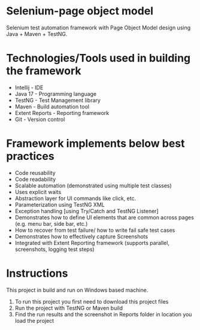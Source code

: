 # Selenium-page object model
Selenium test automation framework with Page Object Model design using Java + Maven + TestNG.

Technologies/Tools used in building the framework
=================================================
- Intellij - IDE
- Java 17 - Programming language
- TestNG - Test Management library
- Maven - Build automation tool
- Extent Reports - Reporting framework
- Git - Version control

Framework implements below best practices
=========================================
- Code reusability
- Code readability
- Scalable automation (demonstrated using multiple test classes)
- Uses explicit waits
- Abstraction layer for UI commands like click, etc.
- Parameterization using TestNG XML
- Exception handling [using Try/Catch and TestNG Listener]
- Demonstrates how to define UI elements that are common across pages (e.g. menu bar, side bar, etc.)
- How to recover from test failure/ how to write fail safe test cases
- Demonstrates how to effectively capture Screenshots
- Integrated with Extent Reporting framework (supports parallel, screenshots, logging test steps)

# Instructions
This project in build and run on Windows based machine.
1) To run this project you first need to download this project files
2) Run the project with TestNG or Maven build
3) Find the run results and the screenshot in Reports folder in location you load the project
